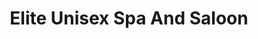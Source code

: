 ---
title: "Elite Unisex Spa And Saloon"
url: /bangalore/elite-unisex-spa-and-saloon/
shop: Kosmetik
---
